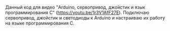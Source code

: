 Данный код для видео "Arduino, сервопривод, джойстик и язык программирования С" (https://youtu.be/1r3V1AfF27E). 
Подключаю сервопривод, джойстик и светодиоды к Arduino и настраиваю их работу на языке программирования C.
